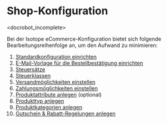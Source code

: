 # Shop-Konfiguration

<docrobot_incomplete>

Bei der Isotope eCommerce-Konfiguration bietet sich folgende Bearbeitungsreihenfolge an, um den Aufwand zu minimieren:

1.	[Standardkonfiguration einrichten][1]
2.	[E-Mail-Vorlage für die Bestellbestätigung einrichten][2]
3.	[Steuersätze][3]
4.	[Steuerklassen][4]
5.	[Versandmöglichkeiten einstellen][5]
6.	[Zahlungsmöglichkeiten einstellen][6]
7.	[Produktattribute anlegen][7] (optional)
8.	[Produkttyp anlegen][8]
9.	[Produktkategorien anlegen][9]
10.	[Gutschein & Rabatt-Regelungen anlegen][10]


[1]: general-settings/configuration/index.md
[2]: general-settings/e-mail-manager/index.md
[3]: checkout-flow/tax-rates/index.md
[4]: checkout-flow/tax-classes/index.md
[5]: checkout-flow/shipping-methods/index.md
[6]: checkout-flow/payment-methods/index.md
[7]: products/attributes/index.md
[8]: products/product-types/index.md
[9]: products/related-categories/index.md
[10]: ../rules-and-coupons/index.md